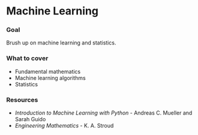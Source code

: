 # Machine Learning

### Goal

Brush up on machine learning and statistics.

### What to cover

- Fundamental mathematics
- Machine learning algorithms
- Statistics

### Resources

- _Introduction to Machine Learning with Python_ - Andreas C. Mueller and Sarah Guido
- _Engineering Mathematics_ - K. A. Stroud